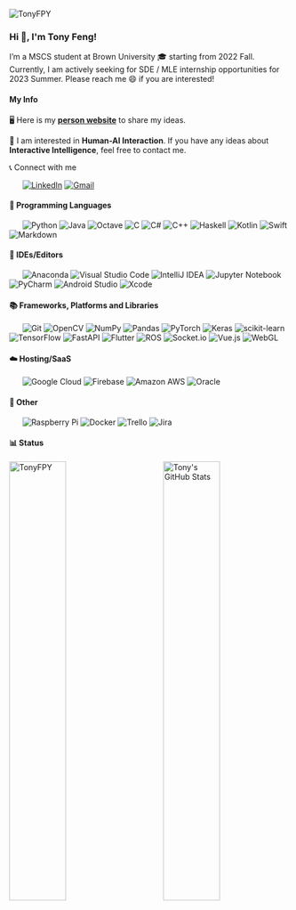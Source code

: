 <p align="left"> <img src="https://komarev.com/ghpvc/?username=TonyFPY&label=Profile%20views&color=0e75b6&style=flat" alt="TonyFPY" /> </p>

### Hi 👋, I'm Tony Feng!

<!--
**TonyFPY/TonyFPY** is a ✨ _special_ ✨ repository because its `README.md` (this file) appears on your GitHub profile.
Here are some ideas to get you started:
- 🔭 I’m currently working on ...
- 🌱 I’m currently learning ...
- 👯 I’m looking to collaborate on ...
- 🤔 I’m looking for help with ...
- 💬 Ask me about ...
- 📫 How to reach me: ...
- 😄 Pronouns: ...
- ⚡ Fun fact: ...
-->

I’m a MSCS student at Brown University 🎓 starting from 2022 Fall. Currently, I am actively seeking for SDE / MLE internship opportunities for 2023 Summer. Please reach me 😄 if you are interested!

#### My Info

🖥️ Here is my **[person website](https://tonyfpy.github.io/about/)** to share my ideas.

💬 I am interested in **Human-AI Interaction**. If you have any ideas about **Interactive Intelligence**, feel free to contact me.

📞 Connect with me

&nbsp; &nbsp; &nbsp; <a href="https://www.linkedin.com/in/pinyuanfeng/"><img alt="LinkedIn" src="https://img.shields.io/badge/-LinkedIn-0077B5?style=flat-square&logo=linkedin&logoColor=white" /></a>  <a href="mailto:fengpinyuan@gmail.com"><img alt="Gmail" src="https://img.shields.io/badge/-Gmail-0078D4?style=flat-square&logo=gmail&logoColor=white" /></a> 

#### 📖 Programming Languages
&nbsp; &nbsp; &nbsp; ![Python](https://img.shields.io/badge/python-3670A0?style=flat-square&logo=python&logoColor=ffdd54) ![Java](https://img.shields.io/badge/java-%23ED8B00.svg?style=flat-square&logo=java&logoColor=white) ![Octave](https://img.shields.io/badge/OCTAVE-darkblue?style=flat-square&logo=octave&logoColor=fcd683) ![C](https://img.shields.io/badge/c-%2300599C.svg?style=flat-square&logo=c&logoColor=white) ![C#](https://img.shields.io/badge/c%23-%23239120.svg?style=flat-square&logo=c-sharp&logoColor=white) ![C++](https://img.shields.io/badge/c++-%2300599C.svg?style=flat-square&logo=c%2B%2B&logoColor=white) ![Haskell](https://img.shields.io/badge/Haskell-5e5086?style=flat-square&logo=haskell&logoColor=white) ![Kotlin](https://img.shields.io/badge/kotlin-%230095D5.svg?style=flat-square&logo=kotlin&logoColor=white) ![Swift](https://img.shields.io/badge/swift-F54A2A?style=flat-square&logo=swift&logoColor=white) ![Markdown](https://img.shields.io/badge/markdown-%23000000.svg?style=flat-square&logo=markdown&logoColor=white)

#### 🔨 IDEs/Editors
&nbsp; &nbsp; &nbsp; ![Anaconda](https://img.shields.io/badge/Anaconda-%2344A833.svg?style=flat-square&logo=anaconda&logoColor=white) 
![Visual Studio Code](https://img.shields.io/badge/-Vsiual_Studio_Code-007ACC?style=flat-square&logo=visual-studio-code&logoColor=white) ![IntelliJ IDEA](https://img.shields.io/badge/IntelliJIDEA-000000.svg?style=flat-square&logo=intellij-idea&logoColor=white) ![Jupyter Notebook](https://img.shields.io/badge/jupyter-%23FA0F00.svg?style=flat-square&logo=jupyter&logoColor=white) ![PyCharm](https://img.shields.io/badge/pycharm-143?style=flat-square&logo=pycharm&logoColor=black&color=black&labelColor=green) ![Android Studio](https://img.shields.io/badge/Android%20Studio-3DDC84.svg?style=flat-square&logo=android-studio&logoColor=white) ![Xcode](https://img.shields.io/badge/Xcode-007ACC?style=flat-square&logo=Xcode&logoColor=white)

#### 📚 Frameworks, Platforms and Libraries
&nbsp; &nbsp; &nbsp; ![Git](https://img.shields.io/badge/-Git-F05032?style=flat-square&logo=git&logoColor=white) ![OpenCV](https://img.shields.io/badge/opencv-%23white.svg?style=flat-square&logo=opencv&logoColor=white) ![NumPy](https://img.shields.io/badge/numpy-%23013243.svg?style=flat-square&logo=numpy&logoColor=white) ![Pandas](https://img.shields.io/badge/pandas-%23150458.svg?style=flat-square&logo=pandas&logoColor=white) ![PyTorch](https://img.shields.io/badge/PyTorch-%23EE4C2C.svg?style=flat-square&logo=PyTorch&logoColor=white)
![Keras](https://img.shields.io/badge/Keras-%23D00000.svg?style=flat-square&logo=Keras&logoColor=white) ![scikit-learn](https://img.shields.io/badge/scikit--learn-%23F7931E.svg?style=flat-square&logo=scikit-learn&logoColor=white) ![TensorFlow](https://img.shields.io/badge/TensorFlow-%23FF6F00.svg?style=flat-square&logo=TensorFlow&logoColor=white) ![FastAPI](https://img.shields.io/badge/FastAPI-005571?style=flat-square&logo=fastapi) ![Flutter](https://img.shields.io/badge/Flutter-%2302569B.svg?style=flat-square&logo=Flutter&logoColor=white) ![ROS](https://img.shields.io/badge/ros-%230A0FF9.svg?style=flat-square&logo=ros&logoColor=white) ![Socket.io](https://img.shields.io/badge/Socket.io-black?style=flat-square&logo=socket.io&badgeColor=010101) ![Vue.js](https://img.shields.io/badge/vuejs-%2335495e.svg?style=flat-square&logo=vuedotjs&logoColor=%234FC08D) ![WebGL](https://img.shields.io/badge/WebGL-990000?logo=webgl&logoColor=white&style=flat-square) 

#### ☁️ Hosting/SaaS
&nbsp; &nbsp; &nbsp; ![Google Cloud](https://img.shields.io/badge/GoogleCloud-%234285F4.svg?style=flat-square&logo=google-cloud&logoColor=white) 
![Firebase](https://img.shields.io/badge/firebase-%23039BE5.svg?style=flat-square&logo=firebase) 
![Amazon AWS](https://img.shields.io/badge/-Amazon_AWS-232F3E?style=flat-square&logo=amazon-aws&logoColor=white) 
![Oracle](https://img.shields.io/badge/Oracle-F80000?style=flat-square&logo=oracle&logoColor=white) 

#### 🥅 Other
&nbsp; &nbsp; &nbsp; ![Raspberry Pi](https://img.shields.io/badge/-RaspberryPi-C51A4A?style=flat-square&logo=Raspberry-Pi) ![Docker](https://img.shields.io/badge/docker-%230db7ed.svg?style=flat-square&logo=docker&logoColor=white) ![Trello](https://img.shields.io/badge/Trello-%23026AA7.svg?style=flat-square&logo=Trello&logoColor=white) ![Jira](https://img.shields.io/badge/jira-%230A0FFF.svg?style=flat-square&logo=jira&logoColor=white)

#### 📊 Status
<img align="right" alt="Tony's GitHub Stats" width="45%" src="https://github-readme-stats.vercel.app/api?username=TonyFPY&show_icons=true">
<img width="45%" src="https://github-readme-streak-stats.herokuapp.com/?user=TonyFPY&" alt="TonyFPY" />
